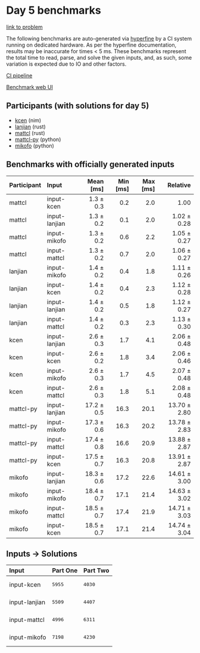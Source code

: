 # Day 5 benchmarks

[link to problem](https://adventofcode.com/2024/day/5)

The following benchmarks are auto-generated via
[hyperfine](https://github.com/sharkdp/hyperfine) by a CI system running on
dedicated hardware. As per the hyperfine documentation, results may be
inaccurate for times < 5 ms. These benchmarks represent the total time to read,
parse, and solve the given inputs, and, as such, some variation is expected due
to IO and other factors.

[CI pipeline](http://ci.papercode.net:8080/teams/main/pipelines/aoc2024)

[Benchmark web UI](https://aoc.ancalagon.black)


## Participants (with solutions for day 5)

- [kcen](https://github.com/kcen/aoc2024) (nim)
- [lanjian](https://github.com/lanjian/aoc-2024) (rust)
- [mattcl](https://github.com/mattcl/aoc2024) (rust)
- [mattcl-py](https://github.com/mattcl/aoc2024-py) (python)
- [mikofo](https://github.com/mikofo/aoc2024) (python)


## Benchmarks with officially generated inputs

| Participant | Input | Mean [ms] | Min [ms] | Max [ms] | Relative |
|:---|:---|---:|---:|---:|---:|
| mattcl | input-kcen | 1.3 ± 0.3 | 0.2 | 2.0 | 1.00 |
| mattcl | input-lanjian | 1.3 ± 0.2 | 0.1 | 2.0 | 1.02 ± 0.28 |
| mattcl | input-mikofo | 1.3 ± 0.2 | 0.6 | 2.2 | 1.05 ± 0.27 |
| mattcl | input-mattcl | 1.3 ± 0.2 | 0.7 | 2.0 | 1.06 ± 0.27 |
| lanjian | input-mikofo | 1.4 ± 0.2 | 0.4 | 1.8 | 1.11 ± 0.26 |
| lanjian | input-kcen | 1.4 ± 0.2 | 0.4 | 2.3 | 1.12 ± 0.28 |
| lanjian | input-lanjian | 1.4 ± 0.2 | 0.5 | 1.8 | 1.12 ± 0.27 |
| lanjian | input-mattcl | 1.4 ± 0.2 | 0.3 | 2.3 | 1.13 ± 0.30 |
| kcen | input-lanjian | 2.6 ± 0.3 | 1.7 | 4.1 | 2.06 ± 0.48 |
| kcen | input-kcen | 2.6 ± 0.2 | 1.8 | 3.4 | 2.06 ± 0.46 |
| kcen | input-mikofo | 2.6 ± 0.3 | 1.7 | 4.5 | 2.07 ± 0.48 |
| kcen | input-mattcl | 2.6 ± 0.3 | 1.8 | 5.1 | 2.08 ± 0.48 |
| mattcl-py | input-lanjian | 17.2 ± 0.5 | 16.3 | 20.1 | 13.70 ± 2.80 |
| mattcl-py | input-mikofo | 17.3 ± 0.6 | 16.3 | 20.2 | 13.78 ± 2.83 |
| mattcl-py | input-mattcl | 17.4 ± 0.8 | 16.6 | 20.9 | 13.88 ± 2.87 |
| mattcl-py | input-kcen | 17.5 ± 0.7 | 16.3 | 20.8 | 13.91 ± 2.87 |
| mikofo | input-lanjian | 18.3 ± 0.6 | 17.2 | 22.6 | 14.61 ± 3.00 |
| mikofo | input-mikofo | 18.4 ± 0.7 | 17.1 | 21.4 | 14.63 ± 3.02 |
| mikofo | input-mattcl | 18.5 ± 0.7 | 17.4 | 21.9 | 14.71 ± 3.03 |
| mikofo | input-kcen | 18.5 ± 0.7 | 17.1 | 21.4 | 14.74 ± 3.04 |


## Inputs -> Solutions

| Input | Part One | Part Two |
|:---|:---|:---|
|input-kcen|<pre>5955</pre>|<pre>4030</pre>|
|input-lanjian|<pre>5509</pre>|<pre>4407</pre>|
|input-mattcl|<pre>4996</pre>|<pre>6311</pre>|
|input-mikofo|<pre>7198</pre>|<pre>4230</pre>|